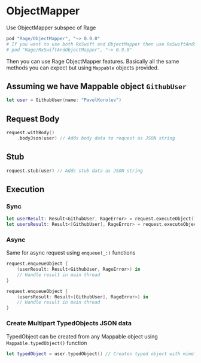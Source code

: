 ObjectMapper
=============================
Use ObjectMapper subspec of Rage
```ruby
pod "Rage/ObjectMapper", "~> 0.9.0"
# If you want to use both RxSwift and ObjectMapper then use RxSwiftAndObjectMapper subspec
# pod "Rage/RxSwiftAndObjectMapper", "~> 0.9.0"
```

Then you can use Rage ObjectMapper features. Basically all the same methods you can expect but using `Mappable` objects provided.

## Assuming we have Mappable object `GithubUser` ##
```swift
let user = GithubUser(name: "PavelKorolev")
```

## Request Body ##
```swift
request.withBody()
    .bodyJson(user) // Adds body data to request as JSON string
```

## Stub ##
```swift
request.stub(user) // Adds stub data as JSON string
```

## Execution ##
### Sync ###
```swift
let userResult: Result<GithubUser, RageError> = request.executeObject() // Parse response from JSON string to GithubUser model
let usersResult: Result<[GithubUser], RageError> = request.executeObject() // Works for arrays too
```

### Async ###
Same for async request using `enqueue(_:)` functions
```swift
request.enqueueObject {
    (userResult: Result<GithubUser, RageError>) in
    // Handle result in main thread
}

request.enqueueObject {
    (usersResult: Result<[GithubUser], RageError>) in
    // Handle result in main thread
}
```

### Create Multipart TypedObjects JSON data ###
TypedObject can be created from any Mappable object using `Mappable.typedObject()` function
```swift
let typedObject = user.typedObject() // Creates typed object with mimeType application/json and Data of JSON string serialized with ObjectMapper
```
